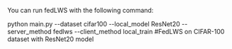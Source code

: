 You can run fedLWS with the following command:

python main.py --dataset cifar100 --local_model ResNet20 --server_method fedlws --client_method local_train
#FedLWS on CIFAR-100 dataset with ResNet20 model
